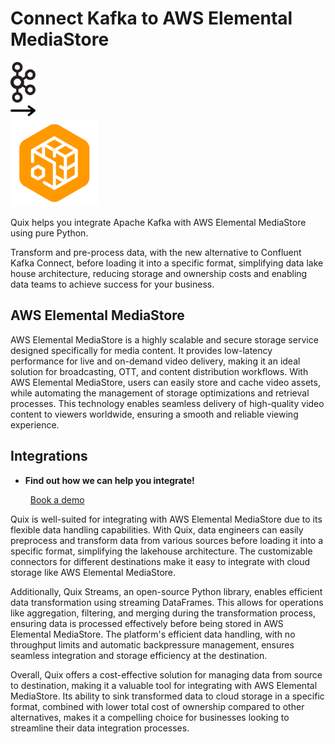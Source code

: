 # Connect Kafka to AWS Elemental MediaStore

<div class="connect-images cards blog-grid-card" markdown>
<div>
<img src="../images/kafka_logo.png" width="40px" />
</div>
<div>
<img src="../images/arrow.svg" width="40px" />
</div>
<div>
<img src="./images/aws-elemental-mediastore_1.jpg" />
</div>
</div>

Quix helps you integrate Apache Kafka with AWS Elemental MediaStore using pure Python.

Transform and pre-process data, with the new alternative to Confluent Kafka Connect, before loading it into a specific format, simplifying data lake house architecture, reducing storage and ownership costs and enabling data teams to achieve success for your business.

## AWS Elemental MediaStore

AWS Elemental MediaStore is a highly scalable and secure storage service designed specifically for media content. It provides low-latency performance for live and on-demand video delivery, making it an ideal solution for broadcasting, OTT, and content distribution workflows. With AWS Elemental MediaStore, users can easily store and cache video assets, while automating the management of storage optimizations and retrieval processes. This technology enables seamless delivery of high-quality video content to viewers worldwide, ensuring a smooth and reliable viewing experience.

## Integrations

<div class="grid cards" markdown>

- __Find out how we can help you integrate!__

    <a class="md-button md-button--primary" href="https://share.hsforms.com/1iW0TmZzKQMChk0lxd_tGiw4yjw2?__hstc=175542013.2303933fbd746c0ac86d9ccbe9bc9100.1728383268831.1729603416735.1729620918855.31&__hssc=175542013.1.1729620918855&__hsfp=2132701734" target="_blank" style="margin:.5rem;">Book a demo</a>

</div>


Quix is well-suited for integrating with AWS Elemental MediaStore due to its flexible data handling capabilities. With Quix, data engineers can easily preprocess and transform data from various sources before loading it into a specific format, simplifying the lakehouse architecture. The customizable connectors for different destinations make it easy to integrate with cloud storage like AWS Elemental MediaStore.

Additionally, Quix Streams, an open-source Python library, enables efficient data transformation using streaming DataFrames. This allows for operations like aggregation, filtering, and merging during the transformation process, ensuring data is processed effectively before being stored in AWS Elemental MediaStore. The platform's efficient data handling, with no throughput limits and automatic backpressure management, ensures seamless integration and storage efficiency at the destination.

Overall, Quix offers a cost-effective solution for managing data from source to destination, making it a valuable tool for integrating with AWS Elemental MediaStore. Its ability to sink transformed data to cloud storage in a specific format, combined with lower total cost of ownership compared to other alternatives, makes it a compelling choice for businesses looking to streamline their data integration processes.

